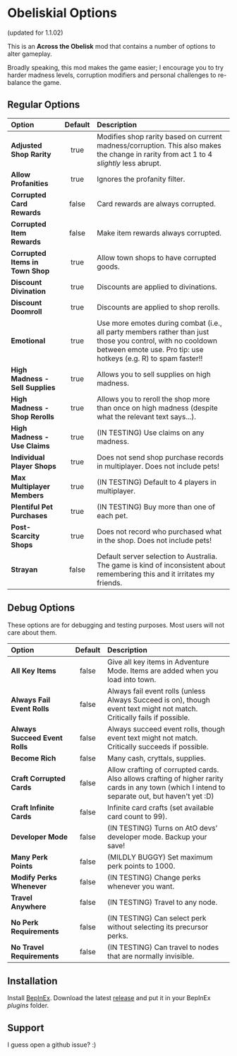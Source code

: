 # Obeliskial Options

(updated for 1.1.02)

This is an **Across the Obelisk** mod that contains a number of options to alter gameplay.

Broadly speaking, this mod makes the game easier; I encourage you to try harder madness levels, corruption modifiers and personal challenges to re-balance the game.

## Regular Options

| Option                           | Default | Description                                                                                                                                                                   |
|:---------------------------------|:-------:|:------------------------------------------------------------------------------------------------------------------------------------------------------------------------------|
| **Adjusted Shop Rarity**         | true    | Modifies shop rarity based on current madness/corruption. This also makes the change in rarity from act 1 to 4 _slightly_ less abrupt.                                        |
| **Allow Profanities**            | true    | Ignores the profanity filter.                                                                                                                                                 |
| **Corrupted Card Rewards**       | false   | Card rewards are always corrupted.                                                                                                                                            |
| **Corrupted Item Rewards**       | false   | Make item rewards always corrupted.                                                                                                                                           |
| **Corrupted Items in Town Shop** | true    | Allow town shops to have corrupted goods.                                                                                                                                     |
| **Discount Divination**          | true    | Discounts are applied to divinations.                                                                                                                                         |
| **Discount Doomroll**            | true    | Discounts are applied to shop rerolls.                                                                                                                                        |
| **Emotional**                    | true    | Use more emotes during combat (i.e., all party members rather than just those you control, with no cooldown between emote use. Pro tip: use hotkeys (e.g. R) to spam faster!! |
| **High Madness - Sell Supplies** | true    | Allows you to sell supplies on high madness.                                                                                                                                  |
| **High Madness - Shop Rerolls**  | true    | Allows you to reroll the shop more than once on high madness (despite what the relevant text says...).                                                                        |
| **High Madness - Use Claims**    | true    | (IN TESTING) Use claims on any madness.                                                                                                                                       |
| **Individual Player Shops**      | true    | Does not send shop purchase records in multiplayer. Does not include pets!                                                                                                    |
| **Max Multiplayer Members**      | true    | (IN TESTING) Default to 4 players in multiplayer.                                                                                                                             |
| **Plentiful Pet Purchases**      | true    | (IN TESTING) Buy more than one of each pet.                                                                                                                                   |
| **Post-Scarcity Shops**          | true    | Does not record who purchased what in the shop. Does not include pets!                                                                                                        |
| **Strayan**                      | false   | Default server selection to Australia. The game is kind of inconsistent about remembering this and it irritates my friends.                                                   |


## Debug Options

These options are for debugging and testing purposes. Most users will not care about them.

| Option                            | Default | Description                                                                                                                                     |
|:----------------------------------|:-------:|:------------------------------------------------------------------------------------------------------------------------------------------------|
| **All Key Items**                 | false   | Give all key items in Adventure Mode. Items are added when you load into town.                                                                  |
| **Always Fail Event Rolls**       | false   | Always fail event rolls (unless Always Succeed is on), though event text might not match. Critically fails if possible.                         |
| **Always Succeed Event Rolls**    | false   | Always succeed event rolls, though event text might not match. Critically succeeds if possible.                                                 |
| **Become Rich**                   | false   | Many cash, cryttals, supplies.                                                                                                                  |
| **Craft Corrupted Cards**         | false   | Allow crafting of corrupted cards. Also allows crafting of higher rarity cards in any town (which I intend to separate out, but haven't yet :D) |
| **Craft Infinite Cards**          | false   | Infinite card crafts (set available card count to 99).                                                                                          |
| **Developer Mode**                | false   | (IN TESTING) Turns on AtO devs’ developer mode. Backup your save!                                                                               |
| **Many Perk Points**              | false   | (MILDLY BUGGY) Set maximum perk points to 1000.                                                                                                 |
| **Modify Perks Whenever**         | false   | (IN TESTING) Change perks whenever you want.                                                                                                    |
| **Travel Anywhere**               | false   | (IN TESTING) Travel to any node.                                                                                                                |
| **No Perk Requirements**          | false   | (IN TESTING) Can select perk without selecting its precursor perks.                                                                             |
| **No Travel Requirements**        | false   | (IN TESTING) Can travel to nodes that are normally invisible.                                                                                   |

## Installation

Install [BepInEx](https://across-the-obelisk.thunderstore.io/package/BepInEx/BepInExPack_AcrossTheObelisk/).
Download the latest [release](https://github.com/stiffmeds/Obeliskial-Options/releases) and put it in your BepInEx _plugins_ folder.

## Support

I guess open a github issue? :)